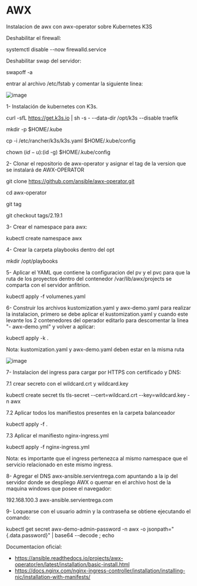 # AWX
Instalacion de awx con awx-operator sobre Kubernetes K3S

Deshabilitar el firewall:

systemctl disable --now firewalld.service

Deshabilitar swap del servidor:

swapoff -a

entrar al archivo /etc/fstab y comentar la siguiente linea:

![image](https://github.com/user-attachments/assets/a693e126-bc52-4cf6-9ff2-6e5fcc273f12)


1- Instalación de kubernetes con K3s. 

curl -sfL https://get.k3s.io | sh -s - --data-dir /opt/k3s --disable traefik

mkdir -p $HOME/.kube

cp -i /etc/rancher/k3s/k3s.yaml $HOME/.kube/config

chown $(id -u):$(id -g) $HOME/.kube/config

2- Clonar el repositorio de awx-operator y asignar el tag de la version que se instalará de AWX-OPERATOR

git clone https://github.com/ansible/awx-operator.git

cd awx-operator

git tag

git checkout tags/2.19.1

3- Crear el namespace para awx:

kubectl create namespace awx

4- Crear la carpeta playbooks dentro del opt

mkdir /opt/playbooks

5- Aplicar el YAML que contiene la configuracion del pv y el pvc para que la ruta de los proyectos dentro del contenedor /var/lib/awx/projects se comparta con el servidor anfitrion.

kubectl apply -f volumenes.yaml

6- Construir los archivos kustomization.yaml y awx-demo.yaml para realizar la instalacion, primero se debe aplicar el kustomization.yaml y cuando este levante los 2 contenedores del operador editarlo para descomentar la linea "- awx-demo.yml" y volver a aplicar:

kubectl apply -k .

Nota: kustomization.yaml y awx-demo.yaml deben estar en la misma ruta

![image](https://github.com/user-attachments/assets/2be94a2b-ec73-4c92-ad14-e1fd145355f9)

7- Instalacion del ingress para cargar por HTTPS con certificado y DNS:

7.1 crear secreto con el wildcard.crt y wildcard.key

kubectl create secret tls tls-secret --cert=wildcard.crt --key=wildcard.key -n awx

7.2 Aplicar todos los manifiestos presentes en la carpeta balanceador

kubectl apply -f .

7.3 Aplicar el manifiesto nginx-ingress.yml

kubectl apply -f nginx-ingress.yml

Nota: es importante que el ingress pertenezca al mismo namespace que el servicio relacionado en  este mismo ingress.

8- Agregar el DNS awx-ansible.servientrega.com apuntando a la ip del servidor donde se despliego AWX o quemar en el archivo host de la maquina windows que posee el navegador:

192.168.100.3 awx-ansible.servientrega.com

9- Loquearse con el usuario admin y la contraseña se obtiene ejecutando el comando:

kubectl get secret awx-demo-admin-password -n awx -o jsonpath="{.data.password}" | base64 --decode ; echo

Documentacion oficial: 
- https://ansible.readthedocs.io/projects/awx-operator/en/latest/installation/basic-install.html
- https://docs.nginx.com/nginx-ingress-controller/installation/installing-nic/installation-with-manifests/


